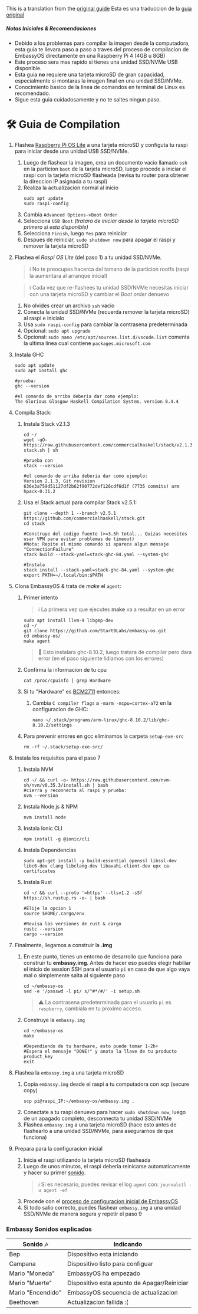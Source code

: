 This is a translation from the [original guide](https://github.com/t0mmysm1th/embassy-os/blob/master/BuildGuide.md)
Esta es una traduccion de la [guia original](https://github.com/t0mmysm1th/embassy-os/blob/master/BuildGuide.md)

##### Notas Iniciales & Recomendaciones
* Debido a los problemas para compilar la imagen desde la computadora, esta guia te llevara paso a paso a traves del proceso de compilacion de EmbassyOS directamente en una Raspberry Pi 4 (4GB u 8GB)
* Este proceso sera mas rapido si tienes una unidad SSD/NVMe USB disponible.
* Esta guia **no** requiere una tarjeta microSD de gran capacidad, especialmente si montaras la imagen final en una unidad SSD/NVMe.
* Conocimiento basico de la linea de comandos en terminal de Linux es recomendado.
* Sigue esta guia cuidadosamente y no te saltes ningun paso.

# :hammer_and_wrench: Guia de Compilation
1. Flashea [Raspberry Pi OS Lite](https://www.raspberrypi.org/software/operating-systems/) a una tarjeta microSD y configuta tu raspi para iniciar desde una unidad USB SSD/NVMe.
   1. Luego de flashear la imagen, crea un documento vacio llamado `ssh` en la particion `boot` de la tarjeta microSD, luego procede a iniciar el raspi con la tarjeta microSD flasheada (revisa tu router para obtener la direccion IP asignada a tu raspi)
   1. Realiza la actualizacion normal al inicio
      ```
      sudo apt update
      sudo raspi-config
      ```
   1. Cambia `Advanced Options->Boot Order`
   1. Selecciona `USB Boot` *(tratara de iniciar desde la tarjeta microSD primero si esta disponible)*
   1. Selecciona `Finish`, luego `Yes` para reiniciar
   1. Despues de reiniciar, `sudo shutdown now` para apagar el raspi y remover la tarjeta microSD
  
2. Flashea el *Raspi OS Lite* (del paso 1) a tu unidad SSD/NVMe.
   > :information_source: No te preocupes hacerca del tamano de la particion rootfs (raspi la aumentara al arranque inicial)
   
   > :information_source: Cada vez que re-flashees tu unidad SSD/NVMe necesitas iniciar con una tarjeta microSD y cambiar el *Boot order* denuevo

   1. No olvides crear un archivo `ssh` vacio
   1. Conecta la unidad SSD/NVMe (recuerda remover la tarjeta microSD) al raspi e inicialo
   1. Usa `sudo raspi-config` para cambiar la contrasena predeterminada
   1. Opcional: `sudo apt upgrade`
   1. Opcional: `sudo nano /etc/apt/sources.list.d/vscode.list` comenta la ultima linea cual contiene `packages.microsoft.com`

3. Instala GHC
   ```
   sudo apt update
   sudo apt install ghc
   
   #prueba:
   ghc --version
   
   #el comando de arriba deberia dar como ejemplo:
   The Glorious Glasgow Haskell Compilation System, version 8.4.4
   ```

4. Compila Stack:
   1. Instala Stack v2.1.3
      ```
      cd ~/
      wget -qO- https://raw.githubusercontent.com/commercialhaskell/stack/v2.1.3/etc/scripts/get-stack.sh | sh
      
      #prueba con
      stack --version
      
      #el comando de arriba deberia dar como ejemplo:
      Version 2.1.3, Git revision 636e3a759d51127df2b62f90772def126cdf6d1f (7735 commits) arm hpack-0.31.2
      ```
    
   1. Usa el Stack actual para compilar Stack v2.5.1:
      ```
      git clone --depth 1 --branch v2.5.1 https://github.com/commercialhaskell/stack.git
      cd stack

      #Construye del codigo fuente (>=3.5h total... Quizas necesites usar VPN para evitar problemas de timeout)
      #Nota: Repite el mismo comando si aparece algun mensaje "ConnectionFailure"
      stack build --stack-yaml=stack-ghc-84.yaml --system-ghc
      
      #Instala
      stack install --stack-yaml=stack-ghc-84.yaml --system-ghc
      export PATH=~/.local/bin:$PATH
      ```

5. Clona EmbassyOS & trata de *make* el `agent`:
   1. Primer intento
      > :information_source: La primera vez que ejecutes **make** va a resultar en un error
      
      ```
      sudo apt install llvm-9 libgmp-dev
      cd ~/
      git clone https://github.com/Start9Labs/embassy-os.git
      cd embassy-os/
      make agent
      ```
      > :memo: Esto instalara ghc-8.10.2, luego tratara de compilar pero dara error (en el paso siguiente lidiamos con los errores)
   1. Confirma la informacion de tu cpu
      ```
      cat /proc/cpuinfo | grep Hardware
      ```
   1. Si tu "Hardware" es [BCM2711](https://www.raspberrypi.org/documentation/hardware/raspberrypi/bcm2711/README.md) entonces:
      1. Cambia `C compiler flags` a `-marm -mcpu=cortex-a72` en la configuracion de GHC:
         ```
         nano ~/.stack/programs/arm-linux/ghc-8.10.2/lib/ghc-8.10.2/settings
         ```
   1. Para prevenir errores en gcc eliminamos la carpeta `setup-exe-src`
      ```
      rm -rf ~/.stack/setup-exe-src/
      ```

6. Instala los requisitos para el paso 7
   1. Instala NVM
      ```
      cd ~/ && curl -o- https://raw.githubusercontent.com/nvm-sh/nvm/v0.35.3/install.sh | bash
      #cierra y reconnecta al raspi y prueba:
      nvm --version
      ```
   1. Instala Node.js & NPM
      ```
      nvm install node
      ```
   1. Instala Ionic CLI
      ```
      npm install -g @ionic/cli
      ```
   1. Instala Dependencias
      ```
      sudo apt-get install -y build-essential openssl libssl-dev libc6-dev clang libclang-dev libavahi-client-dev upx ca-certificates
      ```
   1. Instala Rust
      ```
      cd ~/ && curl --proto '=https' --tlsv1.2 -sSf https://sh.rustup.rs -o- | bash
      
      #Elije la opcion 1
      source $HOME/.cargo/env

      #Revisa las versiones de rust & cargo 
      rustc --version
      cargo --version
      ```

7. Finalmente, llegamos a construir la **.img**
   1. En este punto, tienes un entorno de desarrollo que funciona para construir tu **embassy.img**.
      Antes de hacer eso puedes elegir habiliar el inicio de session SSH para el usuario `pi` en caso de que algo vaya mal o simplemente salta al siguiente paso
      ```
      cd ~/embassy-os
      sed -e '/passwd -l pi/ s/^#*/#/' -i setup.sh
      ```
      > :warning: La contrasena predeterminada para el usuario `pi` es `raspberry`, cambiala en tu proximo acceso.
   1. Construye la `embassy.img`
      ```
      cd ~/embassy-os
      make
      
      #Dependiendo de tu hardware, esto puede tomar 1-2h+
      #Espera el mensaje "DONE!" y anota la llave de tu producto product_key
      exit
      ```
8. Flashea la `embassy.img` a una tarjeta microSD
   1. Copia `embassy.img` desde el raspi a tu computadora con scp (secure copy)
      ```
      scp pi@raspi_IP:~/embassy-os/embassy.img .
      ```
   1. Conectate a tu raspi denuevo para hacer `sudo shutdown now`, luego de un apagado completo, desconnecta tu unidad SSD/NVMe
   1. Flashea `embassy.img` a una tarjeta microSD (hace esto antes de flashearlo a una unidad SSD/NVMe, para asegurarnos de que funciona)

9. Prepara para la configuracion inicial
   1. Inicia el raspi utilizando la tarjeta microSD flasheada
   1. Luego de unos minutos, el raspi deberia reinicarse automaticamente y hacer su primer [sonido](#embassy-sounds-explained).
      > :information_source: Si es necesario, puedes revisar el log `agent` con: `journalctl -u agent -ef`
   1. Procede con el [proceso de configuracion inicial de EmbassyOS](https://docs.start9labs.com/user-manual/initial-setup.html)
   1. Si todo salio correcto, puedes flashear `embassy.img` a una unidad SSD/NVMe de manera segura y repetir el paso 9

### Embassy Sonidos explicados
Sonido :notes: | Indicando
------- | --------
Bep | Dispositivo esta iniciando
Campana | Dispositivo listo para configuar
Mario "Moneda" | EmbassyOS ha empezado
Mario "Muerte" | Dispositivo esta apunto de Apagar/Reiniciar
Mario "Encendido" | EmbassyOS secuencia de actualizacion
Beethoven | Actualizacion fallida :(
